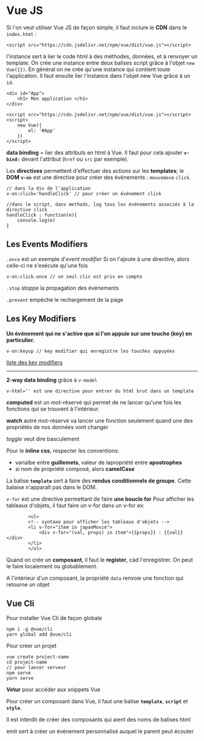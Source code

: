 Vue JS
======


Si l'on veut utiliser Vue JS de façon simple, il faut inclure le **CDN** dans le `index.html` :

    <script src="https://cdn.jsdelivr.net/npm/vue/dist/vue.js"></script>

l'instance sert à lier le code html à des méthodes, données, et à renvoyer un template. On crée une instance entre deux balises script grâce à l'objet `new Vue({})`. En général on ne crée qu'une instance qui contient toute l'application. Il faut ensuite lier l'instance dans l'objet new Vue grâce à un `id`.

    <div id="App">
        <h1> Mon application </h1>
    </div>

    <script src="https://cdn.jsdelivr.net/npm/vue/dist/vue.js"></script>
    <script>
        new Vue({
            el: '#App'
        })
    </script>


**data binding** = lier des attributs en html à Vue. Il faut pour cela ajouter **`v-bind:`** devant l'attribut (`href` ou `src` par exemple).

Les **directives** permettent d'effectuer des actions sur les **templates**; le **DOM**
**`v-on`** est une directive pour créer des événements : `mouvemove` `click`. 

    // dans la div de l'application
    v-on:click='handleClick' // pour créer un événement click

    //dans le script, dans methods, log tous les événements associés à la directive click
    handleClick : function(e){
        console.log(e)
    }

Les Events Modifiers
-------------------

`.once` est un exemple d'*event modifier* Si on l'ajoute à une directive, alors celle-ci ne s'exécute qu'une fois

    v-on:click.once // un seul clic est pris en compte

`.stop` stoppe la propagation des événements

`.prevent` empêche le rechargement de la page

Les Key Modifiers
-----------------

**Un événement qui ne s'active que si l'on appuie sur une touche (key) en particulier.** 

    v-on:keyup // key modifier qui enregistre les touches appuyées

[liste des key modifiers](https://fr.vuejs.org/v2/guide/events.html)

----------------------

**2-way data binding** grâce à `v-model`

    v-html='' est une directive pour entrer du html brut dans un template

**computed** est un mot-réservé qui permet de ne lancer qu'une fois les fonctions qui se trouvent à l'intérieur. 

**watch** autre mot-réservé va lancer une fonction seulement quand une des propriétés de nos données vont changer

*toggle* veut dire basculement

Pour le **inline css**, respecter les conventions:
- varialbe entre **guillemets**, valeur de lapropriété entre **apostrophes**
- si nom de propriété composé, alors **camelCase**

La balise **`template`** sert à faire des **rendus conditionnels de groupe**. Cette balaise n'apparaît pas dans le DOM.

`v-for` est une directive permettant de faire **une boucle for**
Pour afficher les tableaux d'objets, il faut faire un v-for dans un v-for ex:

    		<ul>
			<!-- syntaxe pour afficher les tableaux d'objets -->
			<li v-for="item in japanMovie">
				<div v-for="(val, props) in item">{{props}} : {{val}}</div>
			</li>
		    </ul>

Quand on crée un **composant**, il faut le **register**, càd l'enregistrer. On peut le faire localement ou globablement.

A l'intérieur d'un composant, la propriété `data` renvoie une fonction qui retourne un objet

Vue Cli
-------

Pour installer Vue Cli de façon globale

    npm i -g @vue/cli
    yarn global add @vue/cli

Pour créer un projet

    vue create project-name
    cd project-name
    // pour lancer serveur
    npm serve
    yarn serve

**Vetur** pour accéder aux snippets Vue


Pour créer un composant dans Vue, il faut une balise **`template`**, **`script`** et **`style`**.

Il est interdit de créer des composants qui aient des noms de balises html


emit sert à créer un événement personnalisé auquel le parent peut écouter